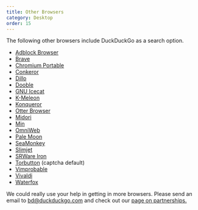 ```yaml
---
title: Other Browsers
category: Desktop
order: 15
---
```


<p>The following other browsers include DuckDuckGo as a search option.</p>

<ul>
    <li><a href="https://adblockbrowser.org/">Adblock Browser</a></li>
    <li><a href="https://brave.com/">Brave</a></li>
    <li><a href="http://crportable.sourceforge.net/">Chromium Portable</a></li>
    <li><a href="http://conkeror.org/">Conkeror</a></li>
    <li><a href="https://www.dillo.org/">Dillo</a></li>
    <li><a href="http://dooble.sourceforge.net/">Dooble</a></li>
    <li><a href="http://www.gnu.org/software/gnuzilla/">GNU Icecat</a></li>
    <li><a href="http://kmeleon.sourceforge.net/">K-Meleon</a></li>
    <li><a href="https://konqueror.org/">Konqueror</a></li>
    <li><a href="https://otter-browser.org/">Otter Browser</a></li>
    <li><a href="http://twotoasts.de/index.php/midori/">Midori</a></li>
    <li><a href="https://minbrowser.github.io/min/">Min</a></li>
    <li><a href="https://www.omnigroup.com/more/">OmniWeb</a></li>
    <li><a href="http://www.palemoon.org/">Pale Moon</a></li>
    <li><a href="https://www.seamonkey-project.org/">SeaMonkey</a></li>
    <li><a href="http://www.slimjet.com/">Slimjet</a></li>
    <li><a href="http://www.srware.net/en/software_srware_iron.php">SRWare Iron</a></li>
    <li><a href="https://www.torproject.org/torbutton/">Torbutton</a> (captcha
        default)</li>
    <li><a href="https://sourceforge.net/projects/vimprobable/">Vimprobable</a></li>
    <li><a href="https://vivaldi.com">Vivaldi</a></li>
    <li><a href="https://www.waterfoxproject.org/">Waterfox</a></li>
</ul>
<p>
    We could really use your help in getting in more browsers. Please send an
    email to <a href="mailto:bd@duckduckgo.com">bd@duckduckgo.com</a> and check
    out our
    <a href="/company/partnerships">page on partnerships.</a>
</p>
